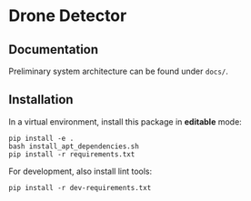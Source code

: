 # Drone Detector

## Documentation

Preliminary system architecture can be found under `docs/`.

## Installation

In a virtual environment, install this package in **editable** mode:
```
pip install -e .
bash install_apt_dependencies.sh
pip install -r requirements.txt
```

For development, also install lint tools:
```
pip install -r dev-requirements.txt
```